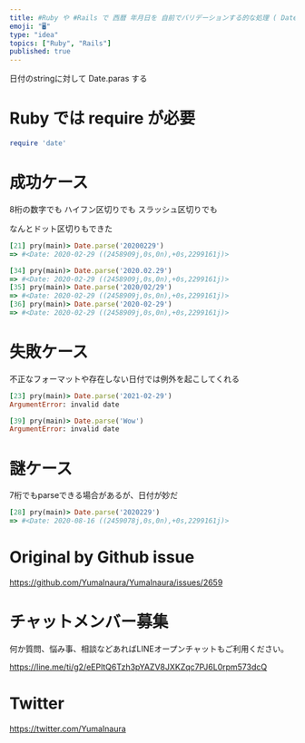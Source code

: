 ```yaml
---
title: #Ruby や #Rails で 西暦 年月日を 自前でバリデーションする的な処理 ( Date.parse )
emoji: "🖥"
type: "idea"
topics: ["Ruby", "Rails"]
published: true
---
```


日付のstringに対して Date.paras する

# Ruby では require が必要

```rb
require 'date'
```

# 成功ケース

8桁の数字でも ハイフン区切りでも スラッシュ区切りでも

なんとドット区切りもできた

```rb
[21] pry(main)> Date.parse('20200229')
=> #<Date: 2020-02-29 ((2458909j,0s,0n),+0s,2299161j)>

[34] pry(main)> Date.parse('2020.02.29')
=> #<Date: 2020-02-29 ((2458909j,0s,0n),+0s,2299161j)>
[35] pry(main)> Date.parse('2020/02/29')
=> #<Date: 2020-02-29 ((2458909j,0s,0n),+0s,2299161j)>
[36] pry(main)> Date.parse('2020-02-29')
=> #<Date: 2020-02-29 ((2458909j,0s,0n),+0s,2299161j)>

```

# 失敗ケース

不正なフォーマットや存在しない日付では例外を起こしてくれる

```rb
[23] pry(main)> Date.parse('2021-02-29')
ArgumentError: invalid date

[39] pry(main)> Date.parse('Wow')
ArgumentError: invalid date
```


# 謎ケース

7桁でもparseできる場合があるが、日付が妙だ

```rb
[28] pry(main)> Date.parse('2020229')
=> #<Date: 2020-08-16 ((2459078j,0s,0n),+0s,2299161j)>
```

# Original by Github issue

https://github.com/YumaInaura/YumaInaura/issues/2659








<!-- Update From Qiita API -->

# チャットメンバー募集


何か質問、悩み事、相談などあればLINEオープンチャットもご利用ください。

https://line.me/ti/g2/eEPltQ6Tzh3pYAZV8JXKZqc7PJ6L0rpm573dcQ





# Twitter


https://twitter.com/YumaInaura


<!-- Update From Qiita API -->


